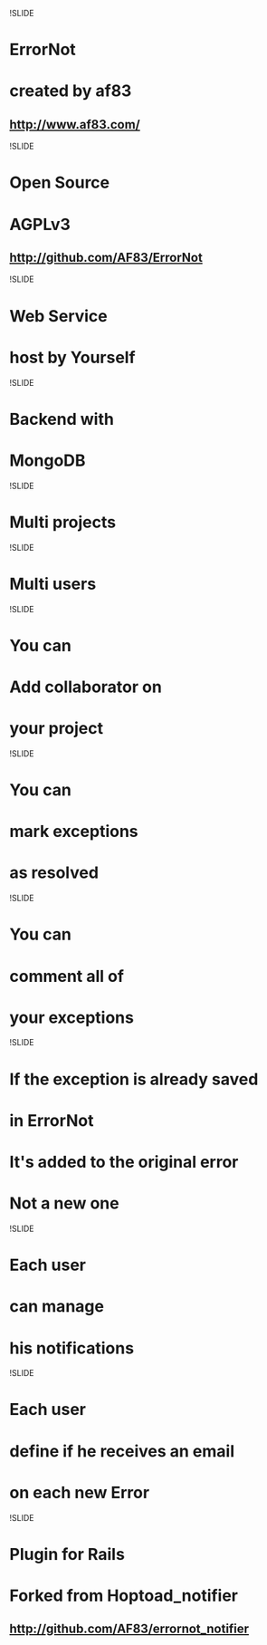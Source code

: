 !SLIDE

# ErrorNot #
# created by af83 #
## http://www.af83.com/ ##

!SLIDE

# Open Source #
# AGPLv3 #
## http://github.com/AF83/ErrorNot ##

!SLIDE

# Web Service #
# host by Yourself #

!SLIDE

# Backend with #
# MongoDB #

!SLIDE

# Multi projects #

!SLIDE

# Multi users #

!SLIDE

# You can #
# Add collaborator on #
# your project #

!SLIDE

# You can #
# mark exceptions #
# as resolved #

!SLIDE

# You can #
# comment all of #
# your exceptions #

!SLIDE

# If the exception is already saved #
# in ErrorNot #
# It's added to the original error #
# Not a new one #

!SLIDE

# Each user #
# can manage #
# his notifications #

!SLIDE

# Each user #
# define if he receives an email
# on each new Error #

!SLIDE

# Plugin for Rails #
# Forked from Hoptoad_notifier #
## http://github.com/AF83/errornot_notifier ##

